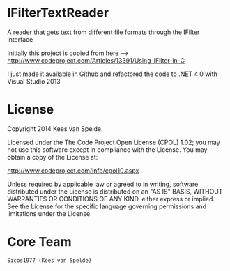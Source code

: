 IFilterTextReader
=================

A reader that gets text from different file formats through the IFilter interface

Initially this project is copied from here --> http://www.codeproject.com/Articles/13391/Using-IFilter-in-C

I just made it available in Github and refactored the code to .NET 4.0 with Visual Studio 2013

License
=======

Copyright 2014 Kees van Spelde.

Licensed under the The Code Project Open License (CPOL) 1.02; you may not use this software except in compliance with the License. You may obtain a copy of the License at:

http://www.codeproject.com/info/cpol10.aspx

Unless required by applicable law or agreed to in writing, software distributed under the License is distributed on an "AS IS" BASIS, WITHOUT WARRANTIES OR CONDITIONS OF ANY KIND, either express or implied. See the License for the specific language governing permissions and limitations under the License.


Core Team
=========

    Sicos1977 (Kees van Spelde)
